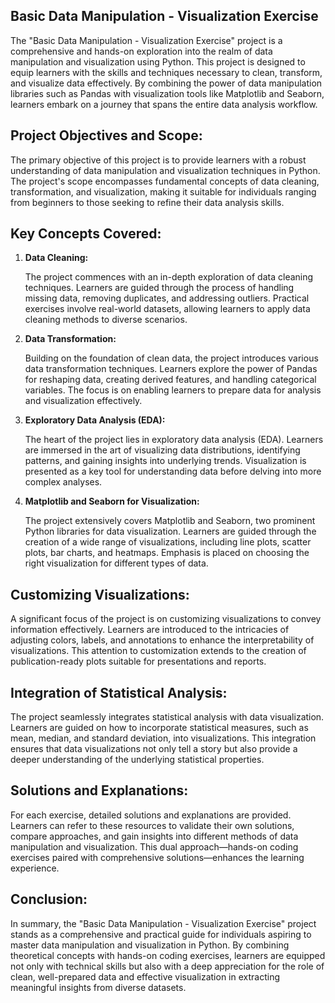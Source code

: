 ## Basic Data Manipulation - Visualization Exercise

The "Basic Data Manipulation - Visualization Exercise" project is a comprehensive and hands-on exploration into the realm of data manipulation and visualization using Python. This project is designed to equip learners with the skills and techniques necessary to clean, transform, and visualize data effectively. By combining the power of data manipulation libraries such as Pandas with visualization tools like Matplotlib and Seaborn, learners embark on a journey that spans the entire data analysis workflow.

## Project Objectives and Scope:

The primary objective of this project is to provide learners with a robust understanding of data manipulation and visualization techniques in Python. The project's scope encompasses fundamental concepts of data cleaning, transformation, and visualization, making it suitable for individuals ranging from beginners to those seeking to refine their data analysis skills.

## Key Concepts Covered:

01. **Data Cleaning:**
   
    The project commences with an in-depth exploration of data cleaning techniques. Learners are guided through the process of handling missing data, removing          duplicates, and addressing outliers. Practical exercises involve real-world datasets, allowing learners to apply data cleaning methods to diverse scenarios.

02. **Data Transformation:**
   
    Building on the foundation of clean data, the project introduces various data transformation techniques. Learners explore the power of Pandas for reshaping 
    data, creating derived features, and handling categorical variables. The focus is on enabling learners to prepare data for analysis and visualization 
    effectively.

03. **Exploratory Data Analysis (EDA):**
   
    The heart of the project lies in exploratory data analysis (EDA). Learners are immersed in the art of visualizing data distributions, identifying patterns, and 
    gaining insights into underlying trends. Visualization is presented as a key tool for understanding data before delving into more complex analyses.

04. **Matplotlib and Seaborn for Visualization:**
   
    The project extensively covers Matplotlib and Seaborn, two prominent Python libraries for data visualization. Learners are guided through the creation of a 
    wide range of visualizations, including line plots, scatter plots, bar charts, and heatmaps. Emphasis is placed on choosing the right visualization for 
    different types of data.

## Customizing Visualizations:

A significant focus of the project is on customizing visualizations to convey information effectively. Learners are introduced to the intricacies of adjusting colors, labels, and annotations to enhance the interpretability of visualizations. This attention to customization extends to the creation of publication-ready plots suitable for presentations and reports.

## Integration of Statistical Analysis:

The project seamlessly integrates statistical analysis with data visualization. Learners are guided on how to incorporate statistical measures, such as mean, median, and standard deviation, into visualizations. This integration ensures that data visualizations not only tell a story but also provide a deeper understanding of the underlying statistical properties.

## Solutions and Explanations:

For each exercise, detailed solutions and explanations are provided. Learners can refer to these resources to validate their own solutions, compare approaches, and gain insights into different methods of data manipulation and visualization. This dual approach—hands-on coding exercises paired with comprehensive solutions—enhances the learning experience.

## Conclusion:

In summary, the "Basic Data Manipulation - Visualization Exercise" project stands as a comprehensive and practical guide for individuals aspiring to master data manipulation and visualization in Python. By combining theoretical concepts with hands-on coding exercises, learners are equipped not only with technical skills but also with a deep appreciation for the role of clean, well-prepared data and effective visualization in extracting meaningful insights from diverse datasets.
